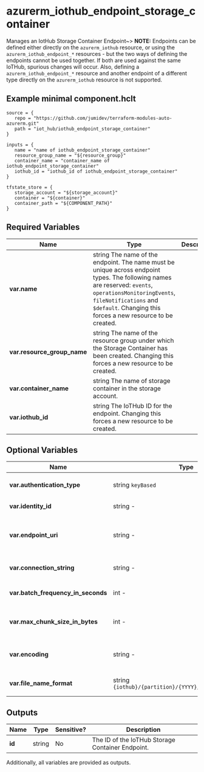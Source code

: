 # azurerm_iothub_endpoint_storage_container

Manages an IotHub Storage Container Endpoint~> **NOTE:** Endpoints can be defined either directly on the `azurerm_iothub` resource, or using the `azurerm_iothub_endpoint_*` resources - but the two ways of defining the endpoints cannot be used together. If both are used against the same IoTHub, spurious changes will occur. Also, defining a `azurerm_iothub_endpoint_*` resource and another endpoint of a different type directly on the `azurerm_iothub` resource is not supported.

## Example minimal component.hclt

```hcl
source = {
   repo = "https://github.com/jumidev/terraform-modules-auto-azurerm.git" 
   path = "iot_hub/iothub_endpoint_storage_container" 
}

inputs = {
   name = "name of iothub_endpoint_storage_container" 
   resource_group_name = "${resource_group}" 
   container_name = "container_name of iothub_endpoint_storage_container" 
   iothub_id = "iothub_id of iothub_endpoint_storage_container" 
}

tfstate_store = {
   storage_account = "${storage_account}" 
   container = "${container}" 
   container_path = "${COMPONENT_PATH}" 
}

```

## Required Variables

| Name | Type |  Description |
| ---- | --------- |  ----------- |
| **var.name** | string  The name of the endpoint. The name must be unique across endpoint types. The following names are reserved: `events`, `operationsMonitoringEvents`, `fileNotifications` and `$default`. Changing this forces a new resource to be created. | 
| **var.resource_group_name** | string  The name of the resource group under which the Storage Container has been created. Changing this forces a new resource to be created. | 
| **var.container_name** | string  The name of storage container in the storage account. | 
| **var.iothub_id** | string  The IoTHub ID for the endpoint. Changing this forces a new resource to be created. | 

## Optional Variables

| Name | Type |  Default  |  possible values |  Description |
| ---- | --------- |  ----------- | ----------- | ----------- |
| **var.authentication_type** | string  `keyBased`  |  `keyBased`, `identityBased`  |  Type used to authenticate against the storage endpoint. Possible values are `keyBased` and `identityBased`. Defaults to `keyBased`. | 
| **var.identity_id** | string  -  |  -  |  ID of the User Managed Identity used to authenticate against the storage endpoint. | 
| **var.endpoint_uri** | string  -  |  -  |  URI of the Storage Container endpoint. This corresponds to the `primary_blob_endpoint` of the parent storage account. This attribute can only be specified and is mandatory when `authentication_type` is `identityBased`. | 
| **var.connection_string** | string  -  |  -  |  The connection string for the endpoint. This attribute can only be specified and is mandatory when `authentication_type` is `keyBased`. | 
| **var.batch_frequency_in_seconds** | int  -  |  -  |  Time interval at which blobs are written to storage. Value should be between 60 and 720 seconds. Default value is 300 seconds. | 
| **var.max_chunk_size_in_bytes** | int  -  |  -  |  Maximum number of bytes for each blob written to storage. Value should be between 10485760(10MB) and 524288000(500MB). Default value is 314572800(300MB). | 
| **var.encoding** | string  -  |  -  |  Encoding that is used to serialize messages to blobs. Supported values are `Avro`, `AvroDeflate` and `JSON`. Default value is `Avro`. Changing this forces a new resource to be created. | 
| **var.file_name_format** | string  `{iothub}/{partition}/{YYYY}/{MM}/{DD}/{HH}/{mm}`  |  -  |  File name format for the blob. All parameters are mandatory but can be reordered. Defaults to `{iothub}/{partition}/{YYYY}/{MM}/{DD}/{HH}/{mm}`. | 



## Outputs

| Name | Type | Sensitive? | Description |
| ---- | ---- | --------- | --------- |
| **id** | string | No  | The ID of the IoTHub Storage Container Endpoint. | 

Additionally, all variables are provided as outputs.
